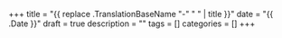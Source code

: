 +++
title = "{{ replace .TranslationBaseName "-" " " | title }}"
date = "{{ .Date }}"
draft = true
description = ""
tags = []
categories = []
+++
